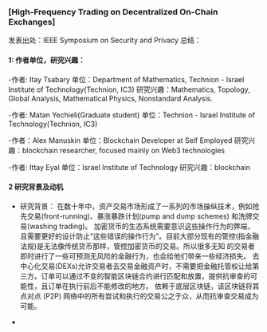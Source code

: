 ### [High-Frequency Trading on Decentralized On-Chain Exchanges]
发表出处：IEEE Symposium on Security and Privacy
总结： 

#### 1: 作者单位，研究兴趣：

-作者: Itay Tsabary 
单位：Department of Mathematics, Technion - Israel Institute of Technology(Technion, IC3)
研究兴趣：Mathematics, Topology, Global Analysis, Mathematical Physics, Nonstandard Analysis.

-作者: Matan Yechieli(Graduate student) 
单位：Technion - Israel Institute of Technology(Technion, IC3)

-作者：Alex Manuskin
单位：Blockchain Developer at Self Employed
研究兴趣：blockchain researcher, focused mainly on Web3 technologies

-作者: Ittay Eyal
单位：Israel Institute of Technology
研究兴趣：blockchain

#### 2 研究背景及动机 

- 研究背景： 
   在数十年中，资产交易市场形成了一系列的市场操纵技术，例如抢先交易(front-running)、暴涨暴跌计划(pump and dump schemes) 和洗牌交易(washing trading)。
加密货币的生态系统需要意识这些操作行为的弊端，且需要更好的设计防止“这些错误的操作行为”。目前大部分现有的管控(指金融法规)是无法像传统货币那样，管控加密货币的交易。所以很多无知
的交易者即时进行了一些可预测无风险的金融行为，也会给他们带来一些经济损失。
   去中心化交易(DEXs)允许交易者去交易金融资产时，不需要把金融托管权让给第三方。订单可以通过不变的智能区块链合约进行匹配和放置，提供抗审查的可能性，且订单在执行前后不能修改的地方。
   依赖于底层区块链，该区块链将其点对点 (P2P) 网络中的所有尝试和执行的交易公之于众，从而抗审查交易成为可能。
   

- 




